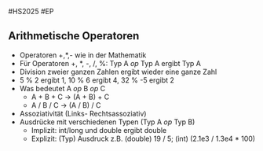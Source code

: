 #HS2025 #EP 

## Arithmetische Operatoren
- Operatoren +,\*,- wie in der Mathematik
- Für Operatoren +, \*, -, /, %: Typ A *op* Typ A ergibt Typ A
- Division zweier ganzen Zahlen ergibt wieder eine ganze Zahl
- 5 % 2 ergibt 1, 10 % 6 ergibt 4, 32 % -5 ergibt 2
- Was bedeutet  A *op* B *op* C
	- A + B + C -> (A + B) + C
	- A / B / C -> (A / B) / C
- Assoziativität (Links- Rechtsassoziativ)
- Ausdrücke mit verschiedenen Typen (Typ A *op* Typ B) 
	- Implizit: int/long und double ergibt double
	- Explizit: (Typ) Ausdruck z.B. (double) 19 / 5; (int) (2.1e3 / 1.3e4 * 100)


